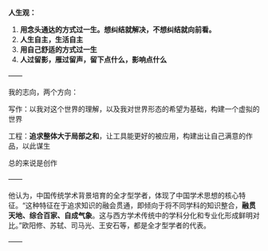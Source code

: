 **人生观：**

1. **用念头通达的方式过一生。想纠结就解决，不想纠结就向前看。**
2. **人生自主，生活自主**
3. **用自己舒适的方式过一生**
4. **人过留影，雁过留声，留下点什么，影响点什么**

——

我的志向，两个方向：

写作：以我对这个世界的理解，以及我对世界形态的希望为基础，构建一个虚拟的世界

工程：**追求整体大于局部之和**，让工具能更好的被应用，构建出让自己满意的作品，以此谋生

总的来说是创作

——

他认为，中国传统学术背景培育的全才型学者，体现了中国学术思想的核心特征。“这种特征在于追求知识的融会贯通，即倾向于将不同学科的知识整合，**融贯天地、综合百家、自成气象**。这与西方学术传统中的学科分化和专业化形成鲜明对比。”欧阳修、苏轼、司马光、王安石等，都是全才型学者的代表。

——

